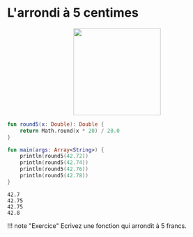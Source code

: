 # L'arrondi à 5 centimes  

<center>
<img src="../images/CH_CHF0.05.png" width="200">
</center>

``` kotlin
fun round5(x: Double): Double {
	return Math.round(x * 20) / 20.0
}

fun main(args: Array<String>) {
	println(round5(42.72))
	println(round5(42.74))
	println(round5(42.76))
	println(round5(42.78))
}
```

```
42.7
42.75
42.75
42.8
```

!!! note "Exercice"
    Ecrivez une fonction qui arrondit à 5 francs.
